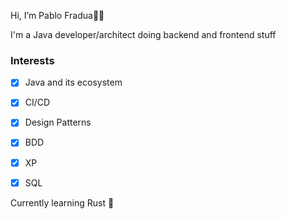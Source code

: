 Hi, I’m Pablo Fradua:raising_hand_man:

I'm a Java developer/architect doing backend and frontend stuff

### Interests
- [x] Java and its ecosystem
- [x] CI/CD
- [x] Design Patterns
- [x] BDD
- [x] XP
- [x] SQL


Currently learning Rust :crab:
<!---
pablofradua/pablofradua is a ✨ special ✨ repository because its `README.md` (this file) appears on your GitHub profile.
You can click the Preview link to take a look at your changes.
--->
